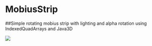 # MobiusStrip

##Simple rotating mobius strip with lighting and alpha rotation using IndexedQuadArrays and Java3D

![](https://media.giphy.com/media/J1LVhazYu2avMQ7Csv/giphy.gif)
